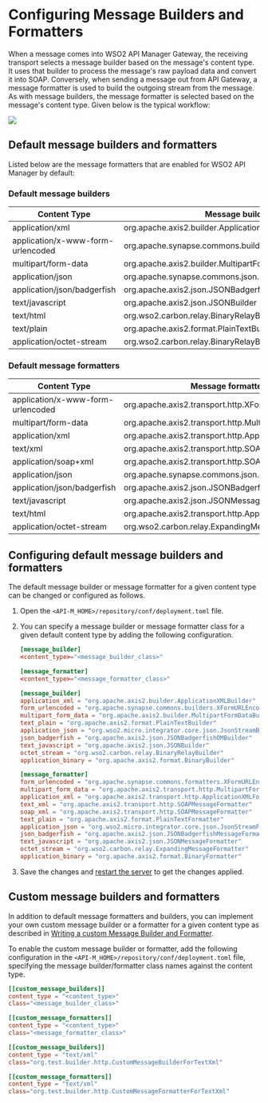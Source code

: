 # Configuring Message Builders and Formatters

When a message comes into WSO2 API Manager Gateway, the receiving transport selects a message builder based on the message's content type. It uses that builder to process the message's raw payload data and convert it into SOAP. Conversely, when sending a message out from API Gateway, a message formatter is used to build the outgoing stream from the message. As with message builders, the message formatter is selected based on the message's content type. Given below is the typical workflow:

  [![]({{base_path}}/assets/img/setup-and-install/message-builders-formatters.png)]({{base_path}}/assets/img/setup-and-install/message-builders-formatters.png)
  
## Default message builders and formatters
Listed below are the message formatters that are enabled for WSO2 API Manager by default:

### Default message builders

<table>
<thead>
<tr class="header">
<th><b>Content Type</b></th>
<th><b>Message builder class</b></th>
</tr>
</thead>
<tbody>
<tr>
<td>application/xml</td>
<td>org.apache.axis2.builder.ApplicationXMLBuilder</td>
</tr>
<tr>
<td>application/x-www-form-urlencoded</td>
<td>org.apache.synapse.commons.builders.XFormURLEncodedBuilder</td>
</tr>
<tr>
<td>multipart/form-data</td>
<td>org.apache.axis2.builder.MultipartFormDataBuilder</td>
</tr>
<tr>
<td>application/json</td>
<td>org.apache.synapse.commons.json.JsonStreamBuilder</td>
</tr>
<tr>
<td>application/json/badgerfish</td>
<td>org.apache.axis2.json.JSONBadgerfishOMBuilder</td>
</tr>
<tr>
<td>text/javascript</td>
<td>org.apache.axis2.json.JSONBuilder</td>
</tr>
<tr>
<td>text/html</td>
<td>org.wso2.carbon.relay.BinaryRelayBuilder</td>
</tr>
<tr>
<td>text/plain</td>
<td>org.apache.axis2.format.PlainTextBuilder</td>
</tr>
<tr>
<td>application/octet-stream</td>
<td>org.wso2.carbon.relay.BinaryRelayBuilder</td>
</tr>
</tbody>
</table>

### Default message formatters

<table>
<thead>
<tr class="header">
<th><b>Content Type</b></th>
<th><b>Message formatter class</b></th>
</tr>
</thead>
<tbody>
<tr>
<td>application/x-www-form-urlencoded</td>
<td>org.apache.axis2.transport.http.XFormURLEncodedFormatter</td>
</tr>
<tr>
<td>multipart/form-data</td>
<td>org.apache.axis2.transport.http.MultipartFormDataFormatter</td>
</tr>
<tr>
<td>application/xml</td>
<td>org.apache.axis2.transport.http.ApplicationXMLFormatter</td>
</tr>
<tr>
<td>text/xml</td>
<td>org.apache.axis2.transport.http.SOAPMessageFormatter</td>
</tr>
<tr>
<td>application/soap+xml</td>
<td>org.apache.axis2.transport.http.SOAPMessageFormatter</td>
</tr>
<tr>
<td>application/json</td>
<td>org.apache.synapse.commons.json.JsonStreamFormatter</td>
</tr>
<tr>
<td>application/json/badgerfish</td>
<td>org.apache.axis2.json.JSONBadgerfishMessageFormatter</td>
</tr>
<tr>
<td>text/javascript</td>
<td>org.apache.axis2.json.JSONMessageFormatter</td>
</tr>
<tr>
<td>text/html</td>
<td>org.apache.axis2.transport.http.ApplicationXMLFormatter</td>
</tr>
<tr>
<td>application/octet-stream</td>
<td>org.wso2.carbon.relay.ExpandingMessageFormatter</td>
</tr>
</tbody>
</table>

## Configuring default message builders and formatters

The default message builder or message formatter for a given content type can be changed or configured as follows.

1. Open the `<API-M_HOME>/repository/conf/deployment.toml` file.

2. You can specify a message builder or message formatter class for a given default content type by adding the following configuration.

    ```toml tab='Format'
    [message_builder]
    <content_type>="<message_builder_class>"
    
    [message_formatter]
    <content_type>="<message_formatter_class>"    
    ```
    
    ```toml tab='Example'
    [message_builder]    
    application_xml = "org.apache.axis2.builder.ApplicationXMLBuilder"
    form_urlencoded = "org.apache.synapse.commons.builders.XFormURLEncodedBuilder"
    multipart_form_data = "org.apache.axis2.builder.MultipartFormDataBuilder"
    text_plain = "org.apache.axis2.format.PlainTextBuilder"
    application_json = "org.wso2.micro.integrator.core.json.JsonStreamBuilder"
    json_badgerfish = "org.apache.axis2.json.JSONBadgerfishOMBuilder"
    text_javascript = "org.apache.axis2.json.JSONBuilder"
    octet_stream = "org.wso2.carbon.relay.BinaryRelayBuilder"
    application_binary = "org.apache.axis2.format.BinaryBuilder"
    
    [message_formatter]
    form_urlencoded = "org.apache.synapse.commons.formatters.XFormURLEncodedFormatter"
    multipart_form_data = "org.apache.axis2.transport.http.MultipartFormDataFormatter"
    application_xml = "org.apache.axis2.transport.http.ApplicationXMLFormatter"
    text_xml = "org.apache.axis2.transport.http.SOAPMessageFormatter"
    soap_xml = "org.apache.axis2.transport.http.SOAPMessageFormatter"
    text_plain = "org.apache.axis2.format.PlainTextFormatter"
    application_json = "org.wso2.micro.integrator.core.json.JsonStreamFormatter"
    json_badgerfish = "org.apache.axis2.json.JSONBadgerfishMessageFormatter"
    text_javascript = "org.apache.axis2.json.JSONMessageFormatter"
    octet_stream = "org.wso2.carbon.relay.ExpandingMessageFormatter"
    application_binary = "org.apache.axis2.format.BinaryFormatter"
    ```

3. Save the changes and [restart the server]({{base_path}}/install-and-setup/install/installing-the-product/running-the-api-m/#starting-the-server) to get the changes applied.


## Custom message builders and formatters

In addition to default message formatters and builders, you can implement your own custom message builder or a formatter for a given content type as described in [Writing a custom Message Builder and Formatter](https://ei.docs.wso2.com/en/latest/micro-integrator/setup/message_builders_formatters/message-builders-and-formatters/#writing-a-custom-message-builder-and-formatter).

To enable the custom message builder or formatter, add the following configuration in the `<API-M_HOME>/repository/conf/deployment.toml` file, specifying the message builder/formatter class names against the content type.

```toml tab='Format'
[[custom_message_builders]]
content_type = "<content_type>"
class="<message_builder_class>"

[[custom_message_formatters]]
content_type = "<content_type>"
class="<message_formatter_class>"
```

```toml tab='Example'
[[custom_message_builders]]
content_type = "text/xml"
class="org.test.builder.http.CustomMessageBuilderForTextXml"

[[custom_message_formatters]]
content_type = "text/xml"
class="org.test.builder.http.CustomMessageFormatterForTextXml"
```
